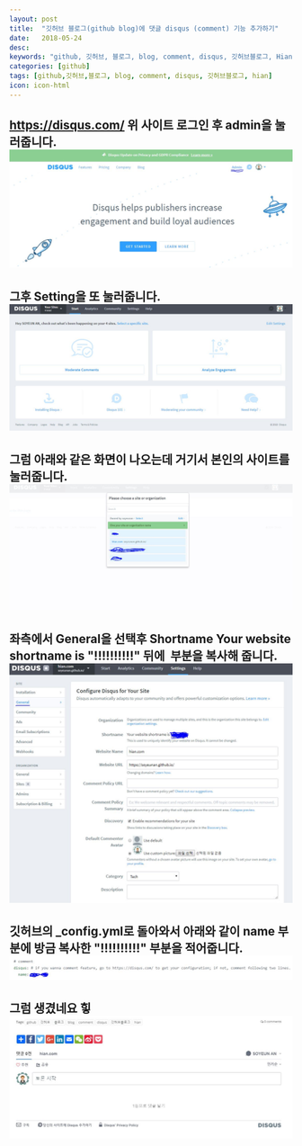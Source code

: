 ```yaml
---
layout: post
title:  "깃허브 블로그(github blog)에 댓글 disqus (comment) 기능 추가하기"
date:   2018-05-24
desc: 
keywords: "github, 깃허브, 블로그, blog, comment, disqus, 깃허브블로그, Hian"
categories: [github]
tags: [github,깃허브,블로그, blog, comment, disqus, 깃허브블로그, hian]
icon: icon-html
---
```


https://disqus.com/ 
위 사이트 로그인 후 admin을 눌러줍니다.
![Alt text](/static/assets/gitblog/01.JPG)
------------------------------------------
그후 Setting을 또 눌러줍니다.
![Alt text](/static/assets/gitblog/02.JPG)
------------------------------------------
그럼 아래와 같은 화면이 나오는데
거기서 본인의 사이트를 눌러줍니다.
![Alt text](/static/assets/gitblog/03.JPG)
------------------------------------------
좌측에서 General을 선택후 Shortname Your website shortname is "!!!!!!!!!!" 뒤에  부분을 복사해 줍니다.
![Alt text](/static/assets/gitblog/04.JPG)
------------------------------------------
깃허브의 _config.yml로 돌아와서 아래와 같이 name 부분에 방금 복사한 "!!!!!!!!!!" 부분을 적어줍니다.
![Alt text](/static/assets/gitblog/05.JPG)
------------------------------------------
그럼 생겼네요 힣
![Alt text](/static/assets/gitblog/06.JPG)
------------------------------------------

